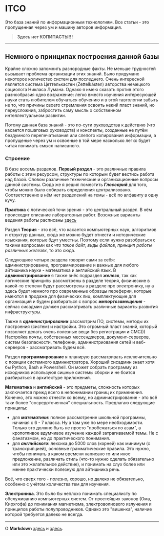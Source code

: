# ITCO
Это база знаний по информационным технологиям. Все статьи - это пропущенная через ум и машину авторов информация. 

> **Здесь нет КОПИПАСТЫ!!!**

---

## Немного о принципах построения данной базы

Крайне сложно запомнить разнородные факты. Не меньше трудностей вызывает проблема организации этих знаний. Было придумано некоторое количество систем для последнего. Очень интересной является система Цеттелькастен (Zettelkästen) авторства немецкого социолога Никласа Лумана. Однако я имею сказать против этого разнообразия одно возражение: легко вместо изучения интересующей науки стать любителем обучаться обучению и в этой тавтологии забыть не то, что причины своего стремления освоить некий пласт знаний, но переусложнив, забростить саму мысль о собственном интеллектуальном развитии.

Потому данная база знаний - это по-сути руководства к действию (что касается пошаговых руководств) и конспекты, созданные не путём бездумного перепечатывания или слепого копирования информации, а пропущеные через ум и освоеные в той мере насколько легко будет читая понимать смысл написаного.

### Строение

В базе восемь разделов. **Первый раздел** - это различные правила работы с этим ресурсом, структуры по которым будет вестись работа над базой. Словом различные технические и организационные вопросы данной системы. Сюда же я решил поместить **_Глоссарий_** для того, чтобы можно было собирать определения централизовано. Соответственно в нём нет разделений на темы - всё по алфавиту в одну кучу.

**Практика** с логической точи зрения - это центральный раздел. В нём происходит описание лабораторных работ. Возожные варианты ведения работы расписаны [здесь](organisation/howdoit.md)

Раздел **Теория** - это всё, что касается компьютерных наук, алгоритмов и структур данных, сюда же можно будет отнести и исторические изыскания, которые бдут уместны. Поэтому если нужно разобраться с такими вопросами как *что такое байт*, *виды файлов*, *принцип работы различных железяк*, то это сюда. 

Следующиее четыре раздела говорят сами за себя: администрирование, программирование и важные для любого айтишника науки - математика и английский язык. В **администрирование** я также внёс подраздел ***железо***, так как логические принципы рассмотрены в разделе теория, физические в какой-то степени будут рассмотрены в разделе про электронику, ну а здесь будет немного про современные образцы переферии, которые имеются в продаже для физических лиц, комплектующие для организаций и будем разбираться с вопрос ***импортозамещения*** - сейчас сисадмин должен рассматривать различные варианты развития инфраструктуры.

Также в ***администрировании*** рассмотрим ПО, системы, методы их построения (систем) и настройки. Это огромный пласт знаний, который позволяет делать очень полезные вещи без регистрации и СМС))) Настройка почты, собственных мессенджеров, документ-серверов, систем безопасности, телефонии, администриования сетей и веб-серверов - рассматривать будем всё.

Раздел **программирование** я планирую рассматривать исключительно с позиции системного администратора. Хороший сисадмин знает хотя бы Python, Bash и Powershell. Он может собрать программу из исходников используюя сишные системы сборки и не боится разбираться в архитектуре приложений. 

**Математика** и **английский** - это предметы, сложность которых заключается прежд всего в непонимании границ их применения. Конечно, это можно отнести ко всему, но администрирование - это всё таки более "сосредоточенная" специальность. Предлагаю следующие принципы:

- для ***математики***: полное рассмотрение школьной программы, начиная с 6 - 7 класса. Ну а там уже по мере необходимости. Только это должно быть не просто "пробежаться по азам", а кропотливое вдумчивое изучение каждой затрагиваемой темы. Не с фанатизмом, но до практического понимания.
- для ***английского***: лексика до 5000 слов (корней) как минимум (с транскрипцией), основные грамматические правила. Это нужно, чтобы понимать в каком времени написано то или иное предложение, различать стиль (что-то нужно сделать обязательно или это желательное действие), и понимать на слух более или менее практически полезную для айтишника речь.

Всё, что сверх того - полезно, хорошо, но далеко не обязательно, особенно с учётом количества тем для изучения.

**Электроника**. Это было бы неплохо понимать специалисту по обслуживанию компьютерных систем. От простейших законов (Ома, Кирхгофа) до понимания магнетизма, электроволнового излучения и принципов работы полупроводников. Однако это "вишенка", наличие которой требуется далеко не всегда.

---

О **Markdown** [здесь](https://guides.hexlet.io/ru/markdown/) и [здесь](https://paulradzkov.com/2014/markdown_cheatsheet/).
